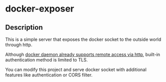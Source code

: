 # docker-exposer

## Description

This is a simple server that exposes the docker socket to the outside world through http.

Although [docker daemon already supports remote access via http](https://docs.docker.com/config/daemon/remote-access/),
built-in authentication method is limited to TLS.

You can modify this project and serve docker socket with additional features like authentication or CORS filter.
